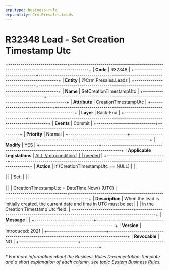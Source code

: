 ```yaml
---
erp.type: business-rule
erp.entity: Crm.Presales.Leads
---
```


# R32348 Lead - Set Creation Timestamp Utc
+-----------------------------+---------------------------------------------------------------------------------------+
| **Code**                    | R32348                                                                                |
+-----------------------------+---------------------------------------------------------------------------------------+
| **Entity**                  | @Crm.Presales.Leads                                                                   |
+-----------------------------+---------------------------------------------------------------------------------------+
| **Name**                    | SetCreationTimestampUtc                                                               |
+-----------------------------+---------------------------------------------------------------------------------------+
| **Attribute**               | CreationTimestampUtc                                                                  |
+-----------------------------+---------------------------------------------------------------------------------------+
| **Layer**                   | Back-End                                                                              |
+-----------------------------+---------------------------------------------------------------------------------------+
| **Events**                  | Commit                                                                                |
+-----------------------------+---------------------------------------------------------------------------------------+
| **Priority**                | Normal                                                                                |
+-----------------------------+---------------------------------------------------------------------------------------+
| **Modify**                  | YES                                                                                   |
+-----------------------------+---------------------------------------------------------------------------------------+
| **Applicable Legislations** | [ALL // no condition                                                                  |
|                             | needed](xref:applicable-legislations)                                                 |
+-----------------------------+---------------------------------------------------------------------------------------+
| **Action**                  | If (CreationTimestampUtc == NULL)                                                     |
|                             | <br/><br/>                                                                            |
|                             | Set:                                                                                  |
|                             | <br/><br/>                                                                            |
|                             | CreationTimestampUtc = DateTime.Now() (UTC)                                           |                    
+-----------------------------+---------------------------------------------------------------------------------------+
| **Description**             | When the lead is initially created, the current date and time in UTC must be set      |
|                             | in the Creation Timestamp Utc field.                                                  |
+-----------------------------+---------------------------------------------------------------------------------------+
| **Message**                 |                                                                                       |
+-----------------------------+---------------------------------------------------------------------------------------+
| **Version**                 | Introduced: 2021                                                                      |
+-----------------------------+---------------------------------------------------------------------------------------+
| **Revocable**               | NO                                                                                    |
+-----------------------------+---------------------------------------------------------------------------------------+

*\* For more information about the Business Rules Documentation Template and a short explanation of each column, see
topic [System Business Rules](../templates/template-description-system-business-rules.md).*

